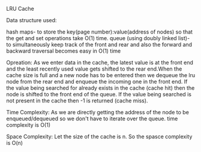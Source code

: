   
LRU Cache

Data structure used:

hash maps- to store the key(page number):value(address of nodes) so that the get and set operations take O(1) time.
queue (using doubly linked list)- to simultaneously keep track of the front and rear and also the forward and backward traversal becomes easy in O(1) time

Opreation:
As we enter data in the cache, the latest value is at the front end and the least recently used value gets shifted to the rear end.When the cache size is full and a new node has to be entered then we dequeue the lru node from the rear end and enqueue the incoming one in the front end. If the value being searched for already exists in the cache (cache hit) then the node is shifted to the front end of the queue. If the value being searched is not present in the cache then -1 is returned (cache miss).

Time Complexity:
As we are directly getting the address of the node to be enqueued/dequeued so we don't have to iterate over the queue.
time complexity is O(1)

Space Complexity:
Let the size of the cache is n. So the spasce complexity is O(n) 